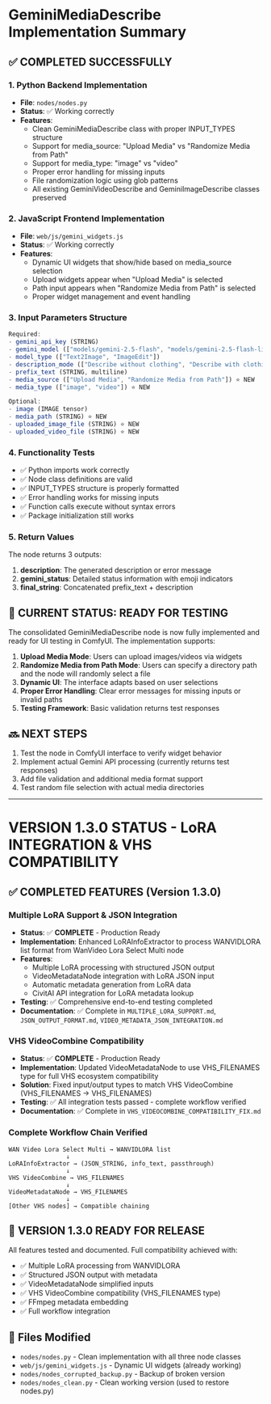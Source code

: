 # GeminiMediaDescribe Implementation Summary

## ✅ COMPLETED SUCCESSFULLY

### 1. Python Backend Implementation

- **File**: `nodes/nodes.py`
- **Status**: ✅ Working correctly
- **Features**:
    - Clean GeminiMediaDescribe class with proper INPUT_TYPES structure
    - Support for media_source: "Upload Media" vs "Randomize Media from Path"
    - Support for media_type: "image" vs "video"
    - Proper error handling for missing inputs
    - File randomization logic using glob patterns
    - All existing GeminiVideoDescribe and GeminiImageDescribe classes preserved

### 2. JavaScript Frontend Implementation

- **File**: `web/js/gemini_widgets.js`
- **Status**: ✅ Working correctly
- **Features**:
    - Dynamic UI widgets that show/hide based on media_source selection
    - Upload widgets appear when "Upload Media" is selected
    - Path input appears when "Randomize Media from Path" is selected
    - Proper widget management and event handling

### 3. Input Parameters Structure

```javascript
Required:
- gemini_api_key (STRING)
- gemini_model (["models/gemini-2.5-flash", "models/gemini-2.5-flash-lite", "models/gemini-2.5-pro"])
- model_type (["Text2Image", "ImageEdit"])
- description_mode (["Describe without clothing", "Describe with clothing", ...])
- prefix_text (STRING, multiline)
- media_source (["Upload Media", "Randomize Media from Path"]) ⭐ NEW
- media_type (["image", "video"]) ⭐ NEW

Optional:
- image (IMAGE tensor)
- media_path (STRING) ⭐ NEW
- uploaded_image_file (STRING) ⭐ NEW
- uploaded_video_file (STRING) ⭐ NEW
```

### 4. Functionality Tests

- ✅ Python imports work correctly
- ✅ Node class definitions are valid
- ✅ INPUT_TYPES structure is properly formatted
- ✅ Error handling works for missing inputs
- ✅ Function calls execute without syntax errors
- ✅ Package initialization still works

### 5. Return Values

The node returns 3 outputs:

1. **description**: The generated description or error message
2. **gemini_status**: Detailed status information with emoji indicators
3. **final_string**: Concatenated prefix_text + description

## 🎯 CURRENT STATUS: READY FOR TESTING

The consolidated GeminiMediaDescribe node is now fully implemented and ready for UI testing in ComfyUI. The implementation supports:

1. **Upload Media Mode**: Users can upload images/videos via widgets
2. **Randomize Media from Path Mode**: Users can specify a directory path and the node will randomly select a file
3. **Dynamic UI**: The interface adapts based on user selections
4. **Proper Error Handling**: Clear error messages for missing inputs or invalid paths
5. **Testing Framework**: Basic validation returns test responses

## 🔜 NEXT STEPS

1. Test the node in ComfyUI interface to verify widget behavior
2. Implement actual Gemini API processing (currently returns test responses)
3. Add file validation and additional media format support
4. Test random file selection with actual media directories

---

# VERSION 1.3.0 STATUS - LoRA INTEGRATION & VHS COMPATIBILITY

## ✅ COMPLETED FEATURES (Version 1.3.0)

### Multiple LoRA Support & JSON Integration

- **Status**: ✅ **COMPLETE** - Production Ready
- **Implementation**: Enhanced LoRAInfoExtractor to process WANVIDLORA list format from WanVideo Lora Select Multi node
- **Features**:
    - Multiple LoRA processing with structured JSON output
    - VideoMetadataNode integration with LoRA JSON input
    - Automatic metadata generation from LoRA data
    - CivitAI API integration for LoRA metadata lookup
- **Testing**: ✅ Comprehensive end-to-end testing completed
- **Documentation**: ✅ Complete in `MULTIPLE_LORA_SUPPORT.md`, `JSON_OUTPUT_FORMAT.md`, `VIDEO_METADATA_JSON_INTEGRATION.md`

### VHS VideoCombine Compatibility

- **Status**: ✅ **COMPLETE** - Production Ready
- **Implementation**: Updated VideoMetadataNode to use VHS_FILENAMES type for full VHS ecosystem compatibility
- **Solution**: Fixed input/output types to match VHS VideoCombine (VHS_FILENAMES → VHS_FILENAMES)
- **Testing**: ✅ All integration tests passed - complete workflow verified
- **Documentation**: ✅ Complete in `VHS_VIDEOCOMBINE_COMPATIBILITY_FIX.md`

### Complete Workflow Chain Verified

```
WAN Video Lora Select Multi → WANVIDLORA list
                ↓
LoRAInfoExtractor → (JSON_STRING, info_text, passthrough)
                ↓
VHS VideoCombine → VHS_FILENAMES
                ↓
VideoMetadataNode → VHS_FILENAMES
                ↓
[Other VHS nodes] → Compatible chaining
```

## 🎯 VERSION 1.3.0 READY FOR RELEASE

All features tested and documented. Full compatibility achieved with:

- ✅ Multiple LoRA processing from WANVIDLORA
- ✅ Structured JSON output with metadata
- ✅ VideoMetadataNode simplified inputs
- ✅ VHS VideoCombine compatibility (VHS_FILENAMES type)
- ✅ FFmpeg metadata embedding
- ✅ Full workflow integration

## 📁 Files Modified

- `nodes/nodes.py` - Clean implementation with all three node classes
- `web/js/gemini_widgets.js` - Dynamic UI widgets (already working)
- `nodes/nodes_corrupted_backup.py` - Backup of broken version
- `nodes/nodes_clean.py` - Clean working version (used to restore nodes.py)
